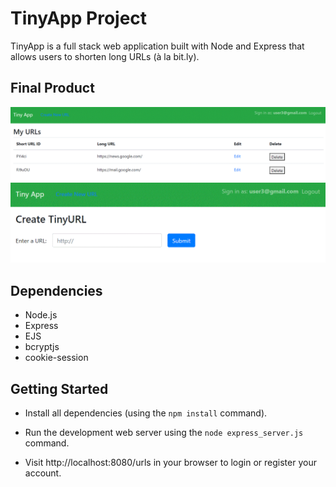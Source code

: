 # TinyApp Project

TinyApp is a full stack web application built with Node and Express that allows users to shorten long URLs (à la bit.ly).

## Final Product

!["Screenshot of URLs page"](https://github.com/RonnieGuo/tinyapp/blob/master/docs/urls-page.png)
!["Screenshot of new URL page"](https://github.com/RonnieGuo/tinyapp/blob/master/docs/new-page.png)

## Dependencies

- Node.js
- Express
- EJS
- bcryptjs
- cookie-session

## Getting Started

- Install all dependencies (using the `npm install` command).
- Run the development web server using the `node express_server.js` command.

- Visit http://localhost:8080/urls in your browser to login or register your account.